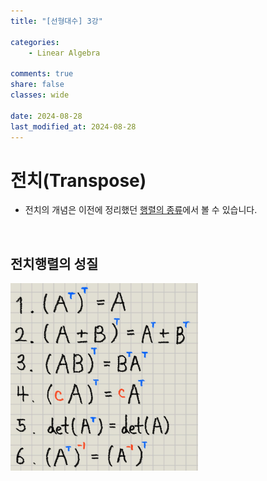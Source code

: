 ```yaml
---
title: "[선형대수] 3강"

categories:
    - Linear Algebra

comments: true
share: false
classes: wide

date: 2024-08-28
last_modified_at: 2024-08-28
---
```


# 전치(Transpose)

- 전치의 개념은 이전에 정리했던 [행렬의 종류](https://wlgudths.github.io/discrete%20mathematics/DM-08/#%EC%A0%84%EC%B9%98%ED%96%89%EB%A0%AC-transpose-matrix--at)에서 볼 수 있습니다.

<br>

## 전치행렬의 성질

<img src="/assets/images/Math/la/la_17.png" width="300" height="300">
